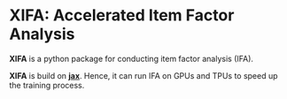 # **XIFA**: Accelerated Item Factor Analysis
**XIFA** is a python package for conducting item factor analysis (IFA). 

**XIFA** is build on [**jax**](https://github.com/google/jax). Hence, it can run IFA on GPUs and TPUs to speed up the training process.


